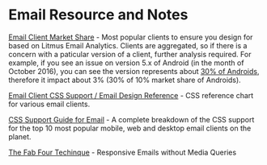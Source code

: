 # Email Resource and Notes

[Email Client Market Share](https://emailclientmarketshare.com/) - Most popular clients to ensure you design for based on Litmus Email Analytics. Clients are aggregated, so if there is a concern with a paticular version of a client, further analysis required.  For example, if you see an issue on version 5.x of Android (in the month of October 2016), you can see the version represents about [30% of Androids](https://developer.android.com/about/dashboards/index.html), therefore it impact about 3% (30% of 10% market share of Androids). 

[Email Client CSS Support / Email Design Reference](https://templates.mailchimp.com/resources/email-client-css-support/) - CSS reference chart for various email clients.

[CSS Support Guide for Email](https://www.campaignmonitor.com/css/) - A complete breakdown of the CSS support for the top 10 most popular mobile, web and desktop email clients on the planet.

[The Fab Four Techinque](https://medium.freecodecamp.com/the-fab-four-technique-to-create-responsive-emails-without-media-queries-baf11fdfa848#.pq882ji4r) - Responsive Emails without Media Queries
